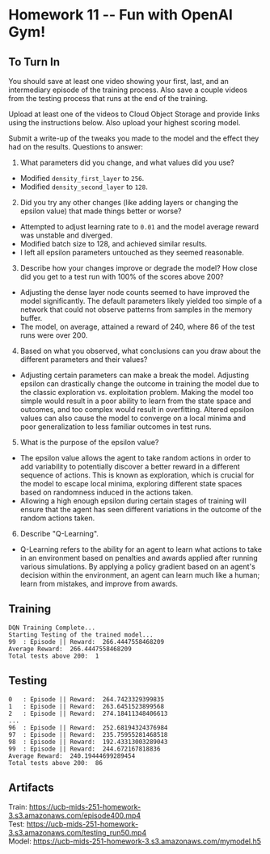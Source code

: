 # Homework 11 -- Fun with OpenAI Gym!

## To Turn In
You should save at least one video showing your first, last, and an intermediary episode of the training process. Also save a couple videos from the testing process that runs at the end of the training.

Upload at least one of the videos to Cloud Object Storage and provide links using the instructions below. Also upload your highest scoring model.

Submit a write-up of the tweaks you made to the model and the effect they had on the results.
Questions to answer:
1) What parameters did you change, and what values did you use?
- Modified `density_first_layer` to `256`.
- Modified `density_second_layer` to `128`.

2) Did you try any other changes (like adding layers or changing the epsilon value) that made things better or worse?
- Attempted to adjust learning rate to `0.01` and the model average reward was unstable and diverged.
- Modified batch size to 128, and achieved similar results.
- I left all epsilon parameters untouched as they seemed reasonable.

3) Describe how your changes improve or degrade the model? How close did you get to a test run with 100% of the scores above 200?
- Adjusting the dense layer node counts seemed to have improved the model significantly.  The default parameters likely yielded too
simple of a network that could not observe patterns from samples in the memory buffer.
- The model, on average, attained a reward of 240, where 86 of the test runs were over 200.

4) Based on what you observed, what conclusions can you draw about the different parameters and their values?
- Adjusting certain parameters can make a break the model.  Adjusting epsilon can drastically change the outcome in training the model due to the classic
exploration vs. exploitation problem.  Making the model too simple would result in a poor ability to learn from the state space and outcomes, and too complex would result in overfitting.  Altered epsilon values can also cause the model to converge on a local minima and poor generalization to less familiar outcomes in test runs.

5) What is the purpose of the epsilon value?
- The epsilon value allows the agent to take random actions in order to add variability to potentially discover a better reward in a different sequence of actions.
This is known as exploration, which is crucial for the model to escape local minima, exploring different state spaces based on randomness induced in the actions taken.
- Allowing a high enough epsilon during certain stages of training will ensure that the agent has seen different variations in the outcome of the random actions taken.

6) Describe "Q-Learning".
- Q-Learning refers to the ability for an agent to learn what actions to take in an environment based on penalties and awards applied after running various simulations. By applying a policy gradient based on an agent's decision within the environment, an agent can learn much like a human; learn from mistakes, and improve from awards.

## Training
```
DQN Training Complete...
Starting Testing of the trained model...
99 	: Episode || Reward:  266.4447558468209
Average Reward:  266.4447558468209
Total tests above 200:  1
```

## Testing
```
0 	: Episode || Reward:  264.7423329399835
1 	: Episode || Reward:  263.6451523899568
2 	: Episode || Reward:  274.18411348406613
...
96 	: Episode || Reward:  252.68194324376984
97 	: Episode || Reward:  235.75955281468518
98 	: Episode || Reward:  192.43313003289043
99 	: Episode || Reward:  244.672167818836
Average Reward:  240.19444699289454
Total tests above 200:  86
```

## Artifacts 
Train: https://ucb-mids-251-homework-3.s3.amazonaws.com/episode400.mp4  
Test: https://ucb-mids-251-homework-3.s3.amazonaws.com/testing_run50.mp4  
Model: https://ucb-mids-251-homework-3.s3.amazonaws.com/mymodel.h5  
